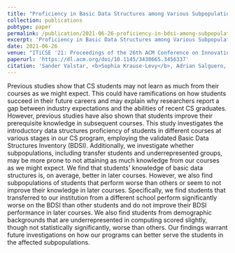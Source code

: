 ```yaml
---
title: "Proficiency in Basic Data Structures among Various Subpopulations of Students at Different Stages in a CS Program"
collection: publications
pubtype: paper
permalink: /publication/2021-06-26-proficiency-in-bdsi-among-subpopulations-different-stages-cs-program
excerpt: 'Proficiency in Basic Data Structures among Various Subpopulations of Students at Different Stages in a CS Program'
date: 2021-06-26
venue: "ITiCSE '21: Proceedings of the 26th ACM Conference on Innovation and Technology in Computer Science Education"
paperurl: 'https://dl.acm.org/doi/10.1145/3430665.3456337'
citation: 'Sander Valstar, <b>Sophia Krause-Levy</b>, Adrian Salguero, Leo Porter, and William G. Griswold. 2021. Proficiency in Basic Data Structures among Various Subpopulations of Students at Different Stages in a CS Program. <i>In Proceedings of the 26th ACM Conference on Innovation and Technology in Computer Science Education (ITiCSE)</i>. 429–435. <a href="https://dl.acm.org/doi/10.1145/3430665.3456337" target="_blank">doi/10.1145/3430665.3456337</a>'
---
```


Previous studies show that CS students may not learn as much from their courses as we might expect. This could have ramifications on how students succeed in their future careers and may explain why researchers report a gap between industry expectations and the abilities of recent CS graduates. However, previous studies have also shown that students improve their prerequisite knowledge in subsequent courses. This study investigates the introductory data structures proficiency of students in different courses at various stages in our CS program, employing the validated Basic Data Structures Inventory (BDSI). Additionally, we investigate whether subpopulations, including transfer students and underrepresented groups, may be more prone to not attaining as much knowledge from our courses as we might expect. We find that students' knowledge of basic data structures is, on average, better in later courses. However, we also find subpopulations of students that perform worse than others or seem to not improve their knowledge in later courses. Specifically, we find students that transferred to our institution from a different school perform significantly worse on the BDSI than other students and do not improve their BDSI performance in later courses. We also find students from demographic backgrounds that are underrepresented in computing scored slightly, though not statistically significantly, worse than others. Our findings warrant future investigations on how our programs can better serve the students in the affected subpopulations.